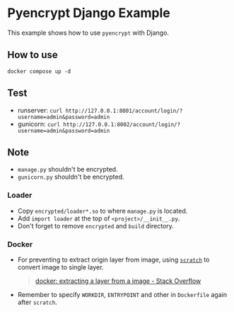 # Pyencrypt Django Example

This example shows how to use `pyencrypt` with Django.

## How to use
```shell
docker compose up -d
```

## Test
* runserver: `curl http://127.0.0.1:8001/account/login/?username=admin&password=admin`
* gunicorn: `curl http://127.0.0.1:8002/account/login/?username=admin&password=admin`

## Note
* `manage.py` shouldn't be encrypted.
* `gunicorn.py` shouldn't be encrypted.

### Loader
* Copy `encrypted/loader*.so` to where `manage.py` is located.
* Add `import loader` at the top of `<project>/__init__.py`.
* Don't forget to remove `encrypted` and `build` directory.

### Docker
* For preventing to extract origin layer from image, using [`scratch`](https://docs.docker.com/build/building/base-images/#create-a-base-image) to convert image to single layer.
  > [docker: extracting a layer from a image - Stack Overflow](https://stackoverflow.com/questions/40575752/docker-extracting-a-layer-from-a-image)
* Remember to specify `WORKDIR`, `ENTRYPOINT` and other in `Dockerfile` again after `scratch`.